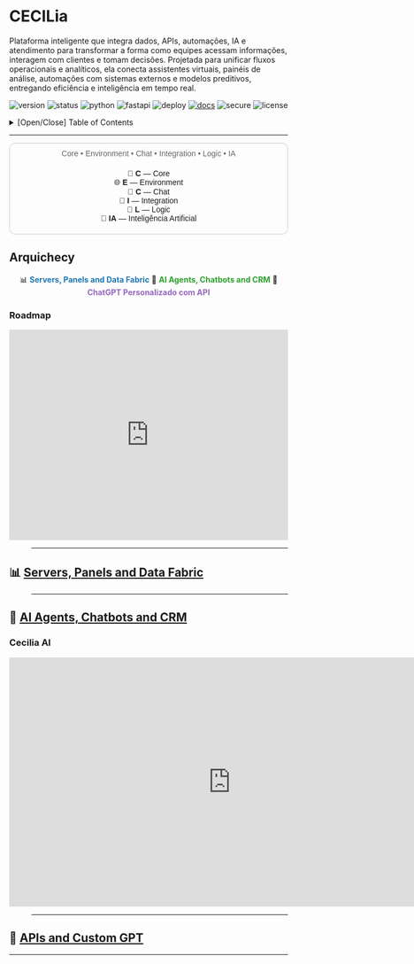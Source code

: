 # CECILia <img src="https://snipboard.io/rlh6gz.jpg" width="10%" height="00%" align="right" valign="middle"/>
Plataforma inteligente que integra dados, APIs, automações, IA e atendimento para transformar a forma como equipes acessam informações, interagem com clientes e tomam decisões. Projetada para unificar fluxos operacionais e analíticos, ela conecta assistentes virtuais, painéis de análise, automações com sistemas externos e modelos preditivos, entregando eficiência e inteligência em tempo real.

<div align="center">

![version](https://img.shields.io/badge/version-1.4-red.svg)
![status](https://img.shields.io/badge/status-stable-006400.svg)
![python](https://img.shields.io/badge/Python-3.10-navy.svg)
![fastapi](https://img.shields.io/badge/FastAPI-0.100.0-pink.svg)
![deploy](https://img.shields.io/badge/deploy-Render-purple.svg)
[![docs](https://img.shields.io/badge/docs-OpenAPI-green.svg)](https://chat-gdatabot.onrender.com/docs)
![secure](https://img.shields.io/badge/security-token-important.svg)
![license](https://img.shields.io/badge/license-MIT-black.svg)

</div>

<details>
  <summary>[Open/Close] Table of Contents</summary>

<!--ts-->
- [CECILia ](#cecilia-)
  - [Arquichecy](#arquichecy)
    - [Roadmap](#roadmap)
  - [📊 Servers, Panels and Data Fabric](#-servers-panels-and-data-fabric)
  - [🤖 AI Agents, Chatbots and CRM](#-ai-agents-chatbots-and-crm)
    - [Cecilia AI](#cecilia-ai)
  - [🧠 APIs and Custom GPT](#-apis-and-custom-gpt)
<!--te-->

</details>

---

<div style="font-family: Arial, sans-serif; text-align: center; padding: 20px; max-width: 500px; margin: auto; border: 1px solid #ccc; border-radius: 10px;">
  <p style="color: #666; margin-top: -10px; margin-bottom: 20px;">Core • Environment • Chat • Integration • Logic • IA</p>
  
  <ul style="list-style: none; padding: 0; margin: 0;">
    <li>🧩 <strong>C</strong> — Core</li>
    <li>🌐 <strong>E</strong> — Environment</li>
    <li>💬 <strong>C</strong> — Chat</li>
    <li>🔌 <strong>I</strong> — Integration</li>
    <li>🧠 <strong>L</strong> — Logic</li>
    <li>🤖 <strong>IA</strong> — Inteligência Artificial</li>
  </ul>
</div>

## Arquichecy
<div align="center">
📊 <strong><span style="color:#1f77b4">Servers, Panels and Data Fabric</span></strong>  
🤖 <strong><span style="color:#2ca02c">AI Agents, Chatbots and CRM</span></strong>   
🧠 <strong><span style="color:#9467bd">ChatGPT Personalizado com API</span></strong>
</div>

### Roadmap
<iframe src="https://publuu.com/flip-book/894044/2041415/page/1?embed" width="100%" height="380" scrolling="no" frameborder="0" allow="clipboard-write; autoplay; fullscreen" class="publuuflip"></iframe>

>---

## 📊 [Servers, Panels and Data Fabric](https://github.com/LUFABranding/cecilia-bi)

>---

## 🤖 [AI Agents, Chatbots and CRM](https://github.com/LUFABranding/cecilia-ai)
### Cecilia AI
<iframe style="border:none" width="800" height="450" src="https://whimsical.com/embed/67rwCYR6g65DuAofPkJpBy"></iframe>

>---

## 🧠 [APIs and Custom GPT](https://github.com/LUFABranding/cecilia-api)

---
